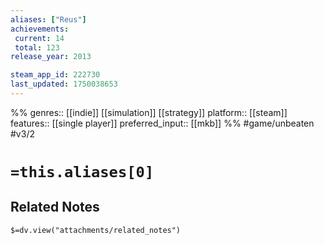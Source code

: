 ```yaml
---
aliases: ["Reus"]
achievements:
 current: 14
 total: 123
release_year: 2013

steam_app_id: 222730
last_updated: 1750038653
---
```

%%
genres:: [[indie]] [[simulation]] [[strategy]]
platform:: [[steam]]
features:: [[single player]]
preferred_input:: [[mkb]]
%%
#game/unbeaten
#v3/2

# `=this.aliases[0]`
## Related Notes
`$=dv.view("attachments/related_notes")`